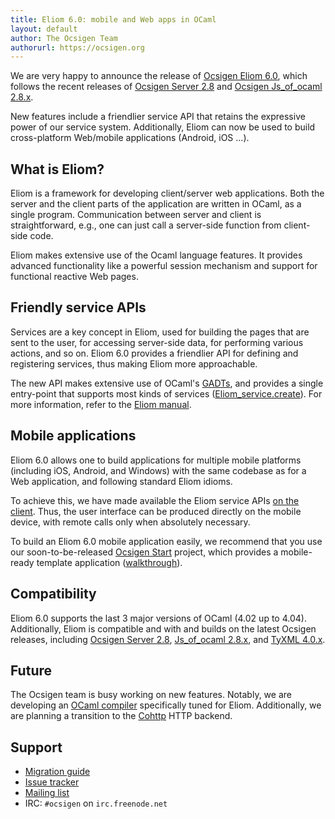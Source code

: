 ```yaml
---
title: Eliom 6.0: mobile and Web apps in OCaml
layout: default
author: The Ocsigen Team
authorurl: https://ocsigen.org
---
```


We are very happy to announce the release of [Ocsigen Eliom 6.0][release],
which follows the recent releases of
[Ocsigen Server 2.8][serverrelease]
and [Ocsigen Js\_of\_ocaml 2.8.x][jsoorelease].

New features include a friendlier service API that retains the
expressive power of our service system. Additionally, Eliom can now be
used to build cross-platform Web/mobile applications (Android, iOS ...).

## What is Eliom?

Eliom is a framework for developing client/server web
applications. Both the server and the client parts of the application
are written in OCaml, as a single program. Communication between
server and client is straightforward, e.g., one can just call a
server-side function from client-side code.

Eliom makes extensive use of the Ocaml language features. It provides
advanced functionality like a powerful session mechanism and support
for functional reactive Web pages.

## Friendly service APIs

Services are a key concept in Eliom, used for building the pages that
are sent to the user, for accessing server-side data, for performing
various actions, and so on. Eliom 6.0 provides a friendlier API for
defining and registering services, thus making Eliom more
approachable.

The new API makes extensive use of OCaml's [GADTs][gadt], and provides
a single entry-point that supports most kinds of services
([Eliom_service.create][servicecreate]). For more information, refer
to the [Eliom manual][servicemanual].

## Mobile applications

Eliom 6.0 allows one to build applications for multiple mobile
platforms (including iOS, Android, and Windows) with the same codebase
as for a Web application, and following standard Eliom idioms.

To achieve this, we have made available the Eliom service APIs
[on the client][clientservice]. Thus, the user interface can be
produced directly on the mobile device, with remote calls only when
absolutely necessary.

To build an Eliom 6.0 mobile application easily, we recommend that you
use our soon-to-be-released [Ocsigen Start][ostart] project, which
provides a mobile-ready template application
([walkthrough][mobilewalkthrough]).

## Compatibility

Eliom 6.0 supports the last 3 major versions of OCaml (4.02 up to
4.04). Additionally, Eliom is compatible and with and builds on the
latest Ocsigen releases, including
[Ocsigen Server 2.8][serverrelease],
[Js\_of\_ocaml 2.8.x][jsoorelease], and [TyXML 4.0.x][tyxmlrelease].

## Future

The Ocsigen team is busy working on new features. Notably, we are
developing an [OCaml compiler][eliomc] specifically tuned for
Eliom. Additionally, we are planning a transition to the
[Cohttp][cohttp] HTTP backend.

## Support

- [Migration guide][migration]
- [Issue tracker][issues]
- [Mailing list][list]
- IRC: `#ocsigen` on `irc.freenode.net`

[release]: https://github.com/ocsigen/eliom/releases/tag/6.0.0
[serverrelease]: https://github.com/ocsigen/ocsigenserver/releases/tag/2.8
[jsoorelease]: https://github.com/ocsigen/js_of_ocaml/releases/tag/2.8.3
[tyxmlrelease]: https://github.com/ocsigen/tyxml/releases/tag/4.0.1

[migration]: https://ocsigen.org/eliom/Eliom60
[issues]: https://github.com/ocsigen/eliom/issues
[list]: https://sympa.inria.fr/sympa/info/ocsigen
[clientservice]: https://ocsigen.org/eliom/manual/clientserver-services
[ostart]: https://github.com/ocsigen/ocsigen-start
[mobilewalkthrough]: https://ocsigen.org/tuto/manual/mobile
[eliomc]: https://github.com/ocsigen/ocaml-eliom
[cohttp]: https://github.com/mirage/ocaml-cohttp
[gadt]: https://en.wikipedia.org/wiki/Generalized_algebraic_data_type
[servicecreate]: https://ocsigen.org/eliom/api/server/Eliom_service#VALcreate
[servicemanual]: https://ocsigen.org/eliom/dev/manual/server-services
